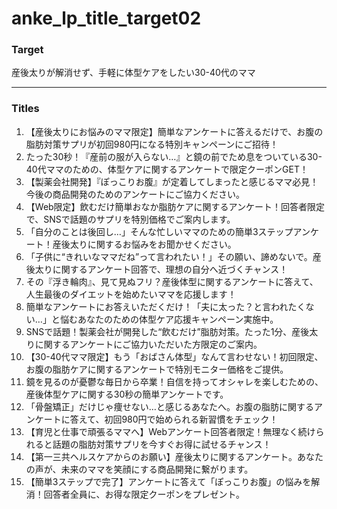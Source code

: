 # anke_lp_title_target02

### Target
産後太りが解消せず、手軽に体型ケアをしたい30-40代のママ

---

### Titles

1. 【産後太りにお悩みのママ限定】簡単なアンケートに答えるだけで、お腹の脂肪対策サプリが初回980円になる特別キャンペーンにご招待！
2. たった30秒！『産前の服が入らない…』と鏡の前でため息をついている30-40代ママのための、体型ケアに関するアンケートで限定クーポンGET！
3. 【製薬会社開発】『ぽっこりお腹』が定着してしまったと感じるママ必見！今後の商品開発のためのアンケートにご協力ください。
4. 【Web限定】飲むだけ簡単おなか脂肪ケアに関するアンケート！回答者限定で、SNSで話題のサプリを特別価格でご案内します。
5. 「自分のことは後回し…」そんな忙しいママのための簡単3ステップアンケート！産後太りに関するお悩みをお聞かせください。
6. 「子供に“きれいなママだね”って言われたい！」その願い、諦めないで。産後太りに関するアンケート回答で、理想の自分へ近づくチャンス！
7. その『浮き輪肉』、見て見ぬフリ？産後体型に関するアンケートに答えて、人生最後のダイエットを始めたいママを応援します！
8. 簡単なアンケートにお答えいただくだけ！「夫に太った？と言われたくない…」と悩むあなたのための体型ケア応援キャンペーン実施中。
9. SNSで話題！製薬会社が開発した“飲むだけ”脂肪対策。たった1分、産後太りに関するアンケートにご協力いただいた方限定のご案内。
10. 【30-40代ママ限定】もう「おばさん体型」なんて言わせない！初回限定、お腹の脂肪ケアに関するアンケートで特別モニター価格をご提供。
11. 鏡を見るのが憂鬱な毎日から卒業！自信を持ってオシャレを楽しむための、産後体型ケアに関する30秒の簡単アンケートです。
12. 「骨盤矯正」だけじゃ痩せない…と感じるあなたへ。お腹の脂肪に関するアンケートに答えて、初回980円で始められる新習慣をチェック！
13. 【育児と仕事で頑張るママへ】Webアンケート回答者限定！無理なく続けられると話題の脂肪対策サプリを今すぐお得に試せるチャンス！
14. 【第一三共ヘルスケアからのお願い】産後太りに関するアンケート。あなたの声が、未来のママを笑顔にする商品開発に繋がります。
15. 【簡単3ステップで完了】アンケートに答えて「ぽっこりお腹」の悩みを解消！回答者全員に、お得な限定クーポンをプレゼント。
